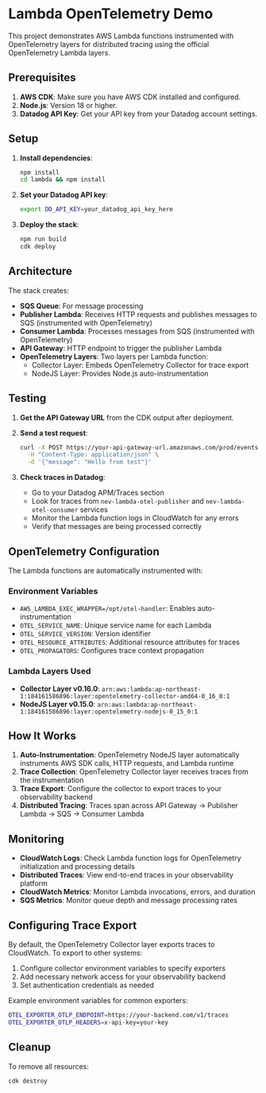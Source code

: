 # Lambda OpenTelemetry Demo

This project demonstrates AWS Lambda functions instrumented with OpenTelemetry layers for distributed tracing using the official OpenTelemetry Lambda layers.

## Prerequisites

1. **AWS CDK**: Make sure you have AWS CDK installed and configured.
2. **Node.js**: Version 18 or higher.
3. **Datadog API Key**: Get your API key from your Datadog account settings.

## Setup

1. **Install dependencies**:
   ```bash
   npm install
   cd lambda && npm install
   ```

2. **Set your Datadog API key**:
   ```bash
   export DD_API_KEY=your_datadog_api_key_here
   ```

3. **Deploy the stack**:
   ```bash
   npm run build
   cdk deploy
   ```

## Architecture

The stack creates:
- **SQS Queue**: For message processing
- **Publisher Lambda**: Receives HTTP requests and publishes messages to SQS (instrumented with OpenTelemetry)
- **Consumer Lambda**: Processes messages from SQS (instrumented with OpenTelemetry)
- **API Gateway**: HTTP endpoint to trigger the publisher Lambda
- **OpenTelemetry Layers**: Two layers per Lambda function:
  - Collector Layer: Embeds OpenTelemetry Collector for trace export
  - NodeJS Layer: Provides Node.js auto-instrumentation

## Testing

1. **Get the API Gateway URL** from the CDK output after deployment.

2. **Send a test request**:
   ```bash
   curl -X POST https://your-api-gateway-url.amazonaws.com/prod/events \
     -H "Content-Type: application/json" \
     -d '{"message": "Hello from test"}'
   ```

3. **Check traces in Datadog**:
   - Go to your Datadog APM/Traces section
   - Look for traces from `nev-lambda-otel-publisher` and `nev-lambda-otel-consumer` services
   - Monitor the Lambda function logs in CloudWatch for any errors
   - Verify that messages are being processed correctly

## OpenTelemetry Configuration

The Lambda functions are automatically instrumented with:

### Environment Variables
- `AWS_LAMBDA_EXEC_WRAPPER=/opt/otel-handler`: Enables auto-instrumentation
- `OTEL_SERVICE_NAME`: Unique service name for each Lambda
- `OTEL_SERVICE_VERSION`: Version identifier
- `OTEL_RESOURCE_ATTRIBUTES`: Additional resource attributes for traces
- `OTEL_PROPAGATORS`: Configures trace context propagation

### Lambda Layers Used
- **Collector Layer v0.16.0**: `arn:aws:lambda:ap-northeast-1:184161586896:layer:opentelemetry-collector-amd64-0_16_0:1`
- **NodeJS Layer v0.15.0**: `arn:aws:lambda:ap-northeast-1:184161586896:layer:opentelemetry-nodejs-0_15_0:1`

## How It Works

1. **Auto-Instrumentation**: OpenTelemetry NodeJS layer automatically instruments AWS SDK calls, HTTP requests, and Lambda runtime
2. **Trace Collection**: OpenTelemetry Collector layer receives traces from the instrumentation
3. **Trace Export**: Configure the collector to export traces to your observability backend
4. **Distributed Tracing**: Traces span across API Gateway → Publisher Lambda → SQS → Consumer Lambda

## Monitoring

- **CloudWatch Logs**: Check Lambda function logs for OpenTelemetry initialization and processing details
- **Distributed Traces**: View end-to-end traces in your observability platform
- **CloudWatch Metrics**: Monitor Lambda invocations, errors, and duration
- **SQS Metrics**: Monitor queue depth and message processing rates

## Configuring Trace Export

By default, the OpenTelemetry Collector layer exports traces to CloudWatch. To export to other systems:

1. Configure collector environment variables to specify exporters
2. Add necessary network access for your observability backend
3. Set authentication credentials as needed

Example environment variables for common exporters:
```bash
OTEL_EXPORTER_OTLP_ENDPOINT=https://your-backend.com/v1/traces
OTEL_EXPORTER_OTLP_HEADERS=x-api-key=your-key
```

## Cleanup

To remove all resources:
```bash
cdk destroy
```
